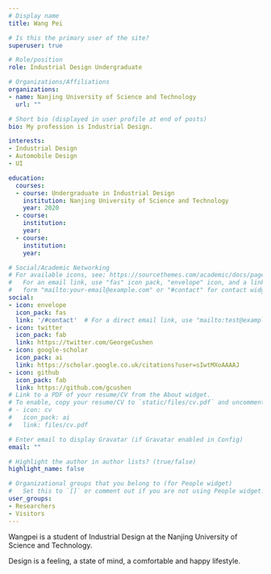 ```yaml
---
# Display name
title: Wang Pei

# Is this the primary user of the site?
superuser: true

# Role/position
role: Industrial Design Undergraduate

# Organizations/Affiliations
organizations:
- name: Nanjing University of Science and Technology
  url: ""

# Short bio (displayed in user profile at end of posts)
bio: My profession is Industrial Design.

interests:
- Industrial Design
- Automobile Design
- UI

education:
  courses:
  - course: Undergraduate in Industrial Design
    institution: Nanjing University of Science and Technology
    year: 2020
  - course: 
    institution: 
    year: 
  - course: 
    institution: 
    year: 

# Social/Academic Networking
# For available icons, see: https://sourcethemes.com/academic/docs/page-builder/#icons
#   For an email link, use "fas" icon pack, "envelope" icon, and a link in the
#   form "mailto:your-email@example.com" or "#contact" for contact widget.
social:
- icon: envelope
  icon_pack: fas
  link: '/#contact'  # For a direct email link, use "mailto:test@example.org".
- icon: twitter
  icon_pack: fab
  link: https://twitter.com/GeorgeCushen
- icon: google-scholar
  icon_pack: ai
  link: https://scholar.google.co.uk/citations?user=sIwtMXoAAAAJ
- icon: github
  icon_pack: fab
  link: https://github.com/gcushen
# Link to a PDF of your resume/CV from the About widget.
# To enable, copy your resume/CV to `static/files/cv.pdf` and uncomment the lines below.
# - icon: cv
#   icon_pack: ai
#   link: files/cv.pdf

# Enter email to display Gravatar (if Gravatar enabled in Config)
email: ""

# Highlight the author in author lists? (true/false)
highlight_name: false

# Organizational groups that you belong to (for People widget)
#   Set this to `[]` or comment out if you are not using People widget.
user_groups:
- Researchers
- Visitors
---
```


Wangpei is a student of Industrial Design at the Nanjing University of Science and Technology. 


Design is a feeling, a state of mind, a comfortable and happy lifestyle.
